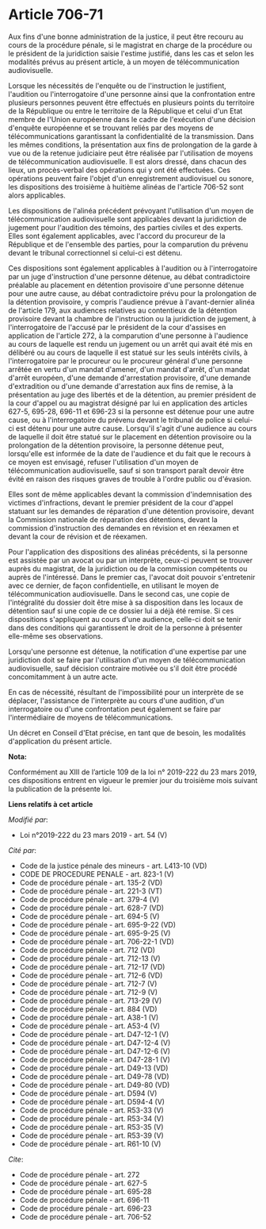 # Article 706-71

Aux fins d'une bonne administration de la justice, il peut être recouru au cours de la procédure pénale, si le magistrat en
charge de la procédure ou le président de la juridiction saisie l'estime justifié, dans les cas et selon les modalités prévus
au présent article, à un moyen de télécommunication audiovisuelle.

Lorsque les nécessités de l'enquête ou de l'instruction le justifient, l'audition ou l'interrogatoire d'une personne ainsi
que la confrontation entre plusieurs personnes peuvent être effectués en plusieurs points du territoire de la République ou
entre le territoire de la République et celui d'un Etat membre de l'Union européenne dans le cadre de l'exécution d'une
décision d'enquête européenne et se trouvant reliés par des moyens de télécommunications garantissant la confidentialité de
la transmission. Dans les mêmes conditions, la présentation aux fins de prolongation de la garde à vue ou de la retenue
judiciaire peut être réalisée par l'utilisation de moyens de télécommunication audiovisuelle. Il est alors dressé, dans
chacun des lieux, un procès-verbal des opérations qui y ont été effectuées. Ces opérations peuvent faire l'objet d'un
enregistrement audiovisuel ou sonore, les dispositions des troisième à huitième alinéas de l'article 706-52 sont alors
applicables.

Les dispositions de l'alinéa précédent prévoyant l'utilisation d'un moyen de télécommunication audiovisuelle sont applicables
devant la juridiction de jugement pour l'audition des témoins, des parties civiles et des experts. Elles sont également
applicables, avec l'accord du procureur de la République et de l'ensemble des parties, pour la comparution du prévenu devant
le tribunal correctionnel si celui-ci est détenu.

Ces dispositions sont également applicables à l'audition ou à l'interrogatoire par un juge d'instruction d'une personne
détenue, au débat contradictoire préalable au placement en détention provisoire d'une personne détenue pour une autre cause,
au débat contradictoire prévu pour la prolongation de la détention provisoire, y compris l'audience prévue à l'avant-dernier
alinéa de l'article 179, aux audiences relatives au contentieux de la détention provisoire devant la chambre de l'instruction
ou la juridiction de jugement, à l'interrogatoire de l'accusé par le président de la cour d'assises en application de
l'article 272, à la comparution d'une personne à l'audience au cours de laquelle est rendu un jugement ou un arrêt qui avait
été mis en délibéré ou au cours de laquelle il est statué sur les seuls intérêts civils, à l'interrogatoire par le procureur
ou le procureur général d'une personne arrêtée en vertu d'un mandat d'amener, d'un mandat d'arrêt, d'un mandat d'arrêt
européen, d'une demande d'arrestation provisoire, d'une demande d'extradition ou d'une demande d'arrestation aux fins de
remise, à la présentation au juge des libertés et de la détention, au premier président de la cour d'appel ou au magistrat
désigné par lui en application des articles 627-5,
695-28, 696-11 et 696-23 si la personne est détenue pour une autre cause, ou à l'interrogatoire du prévenu devant le tribunal
de police si celui-ci est détenu pour une autre cause. Lorsqu'il s'agit d'une audience au cours de laquelle il doit être
statué sur le placement en détention provisoire ou la prolongation de la détention provisoire, la personne détenue peut,
lorsqu'elle est informée de la date de l'audience et du fait que le recours à ce moyen est envisagé, refuser l'utilisation
d'un moyen de télécommunication audiovisuelle, sauf si son transport paraît devoir être évité en raison des risques graves de
trouble à l'ordre public ou d'évasion.

Elles sont de même applicables devant la commission d'indemnisation des victimes d'infractions, devant le premier président
de la cour d'appel statuant sur les demandes de réparation d'une détention provisoire, devant la Commission nationale de
réparation des détentions, devant la commission d'instruction des demandes en révision et en réexamen et devant la cour de
révision et de réexamen.

Pour l'application des dispositions des alinéas précédents, si la personne est assistée par un avocat ou par un interprète,
ceux-ci peuvent se trouver auprès du magistrat, de la juridiction ou de la commission compétents ou auprès de l'intéressé.
Dans le premier cas, l'avocat doit pouvoir s'entretenir avec ce dernier, de façon confidentielle, en utilisant le moyen de
télécommunication audiovisuelle. Dans le second cas, une copie de l'intégralité du dossier doit être mise à sa disposition
dans les locaux de détention sauf si une copie de ce dossier lui a déjà été remise. Si ces dispositions s'appliquent au cours
d'une audience, celle-ci doit se tenir dans des conditions qui garantissent le droit de la personne à présenter elle-même ses
observations.

Lorsqu'une personne est détenue, la notification d'une expertise par une juridiction doit se faire par l'utilisation d'un
moyen de télécommunication audiovisuelle, sauf décision contraire motivée ou s'il doit être procédé concomitamment à un autre
acte.

En cas de nécessité, résultant de l'impossibilité pour un interprète de se déplacer, l'assistance de l'interprète au cours
d'une audition, d'un interrogatoire ou d'une confrontation peut également se faire par l'intermédiaire de moyens de
télécommunications.

Un décret en Conseil d'Etat précise, en tant que de besoin, les modalités d'application du présent article.

**Nota:**

Conformément au XIII de l’article 109 de la loi n° 2019-222 du 23 mars 2019, ces dispositions entrent en vigueur le premier
jour du troisième mois suivant la publication de la présente loi.

**Liens relatifs à cet article**

_Modifié par_:

  - Loi n°2019-222 du 23 mars 2019 - art. 54 (V)

_Cité par_:

  - Code de la justice pénale des mineurs - art. L413-10 (VD)
  - CODE DE PROCEDURE PENALE - art. 823-1 (V)
  - Code de procédure pénale - art. 135-2 (VD)
  - Code de procédure pénale - art. 221-3 (VT)
  - Code de procédure pénale - art. 379-4 (V)
  - Code de procédure pénale - art. 628-7 (VD)
  - Code de procédure pénale - art. 694-5 (V)
  - Code de procédure pénale - art. 695-9-22 (VD)
  - Code de procédure pénale - art. 695-9-25 (V)
  - Code de procédure pénale - art. 706-22-1 (VD)
  - Code de procédure pénale - art. 712 (VD)
  - Code de procédure pénale - art. 712-13 (V)
  - Code de procédure pénale - art. 712-17 (VD)
  - Code de procédure pénale - art. 712-6 (VD)
  - Code de procédure pénale - art. 712-7 (V)
  - Code de procédure pénale - art. 712-9 (V)
  - Code de procédure pénale - art. 713-29 (V)
  - Code de procédure pénale - art. 884 (VD)
  - Code de procédure pénale - art. A38-1 (V)
  - Code de procédure pénale - art. A53-4 (V)
  - Code de procédure pénale - art. D47-12-1 (V)
  - Code de procédure pénale - art. D47-12-4 (V)
  - Code de procédure pénale - art. D47-12-6 (V)
  - Code de procédure pénale - art. D47-28-1 (V)
  - Code de procédure pénale - art. D49-13 (VD)
  - Code de procédure pénale - art. D49-78 (VD)
  - Code de procédure pénale - art. D49-80 (VD)
  - Code de procédure pénale - art. D594 (V)
  - Code de procédure pénale - art. D594-4 (V)
  - Code de procédure pénale - art. R53-33 (V)
  - Code de procédure pénale - art. R53-34 (V)
  - Code de procédure pénale - art. R53-35 (V)
  - Code de procédure pénale - art. R53-39 (V)
  - Code de procédure pénale - art. R61-10 (V)

_Cite_:

  - Code de procédure pénale - art. 272
  - Code de procédure pénale - art. 627-5
  - Code de procédure pénale - art. 695-28
  - Code de procédure pénale - art. 696-11
  - Code de procédure pénale - art. 696-23
  - Code de procédure pénale - art. 706-52
